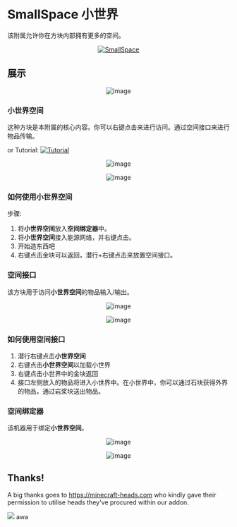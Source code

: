 # SmallSpace 小世界

该附属允许你在方块内部拥有更多的空间。

<p align="center">
  <a href="https://builds.guizhanss.net/SlimefunGuguProject/SmallSpace/master/">
    <img src="https://builds.guizhanss.net/f/SlimefunGuguProject/SmallSpace/master/badge.svg" alt="SmallSpace"/>
  </a>
</p>

## 展示
<p align="center"><img alt="image" src="https://user-images.githubusercontent.com/87692752/236276843-38ade5d9-36f1-47de-ab4d-96b2ea5eaf05.png"></p>

### 小世界空间

这种方块是本附属的核心内容。你可以右键点击来进行访问。通过空间接口来进行物品传输。


or Tutorial:
[![Tutorial](https://img.youtube.com/vi/5LTrYCd4nIY/0.jpg)](https://www.youtube.com/watch?v=5LTrYCd4nIY)

<p align="center"><img alt="image" src="https://user-images.githubusercontent.com/87692752/236265631-a567832a-84bb-4d10-b0a4-26d4f912b883.png"></p>
<p align="center"><img alt="image" src="https://user-images.githubusercontent.com/87692752/236265512-962f7c97-5d6b-4e88-a567-eed3fc1f2e80.png"></p>

### 如何使用小世界空间
步骤:
1.  将**小世界空间**放入**空间绑定器**中。
2.  将**小世界空间**接入能源网络，并右键点击。
3.  开始造东西吧
4.  右键点击金块可以返回，潜行+右键点击来放置空间接口。

### 空间接口

该方块用于访问**小世界空间**的物品输入/输出。
<p align="center"><img alt="image" src="https://user-images.githubusercontent.com/87692752/236272880-96aae5a8-52fa-4ef3-b86b-927ae1a39e04.png"></p>
<p align="center"><img alt="image" src="https://user-images.githubusercontent.com/87692752/236272976-d423adbb-189d-4698-ae15-020744ad8cb4.png"></p>

### 如何使用空间接口
1.  潜行右键点击**小世界空间**
2.  右键点击**小世界空间**以加载小世界
3.  右键点击小世界中的金块返回
4.  接口左侧放入的物品将进入小世界中。在小世界中，你可以通过石块获得外界的物品，通过岩浆块送出物品。

### 空间绑定器

该机器用于绑定**小世界空间**。
<p align="center"><img alt="image" src="https://user-images.githubusercontent.com/87692752/236274059-9c159054-c321-434a-9801-f6b3bec07ffa.png"></p>
<p align="center"><img alt="image" src="https://user-images.githubusercontent.com/87692752/236273793-1cd18299-1335-45b9-a71d-ae99920f2922.png"></p>

## Thanks!

A big thanks goes to https://minecraft-heads.com who kindly gave their permission to utilise heads they've procured within our addon.

[![](https://minecraft-heads.com/images/banners/minecraft-heads_fullbanner_468x60.png)](https://minecraft-heads.com/)
awa
